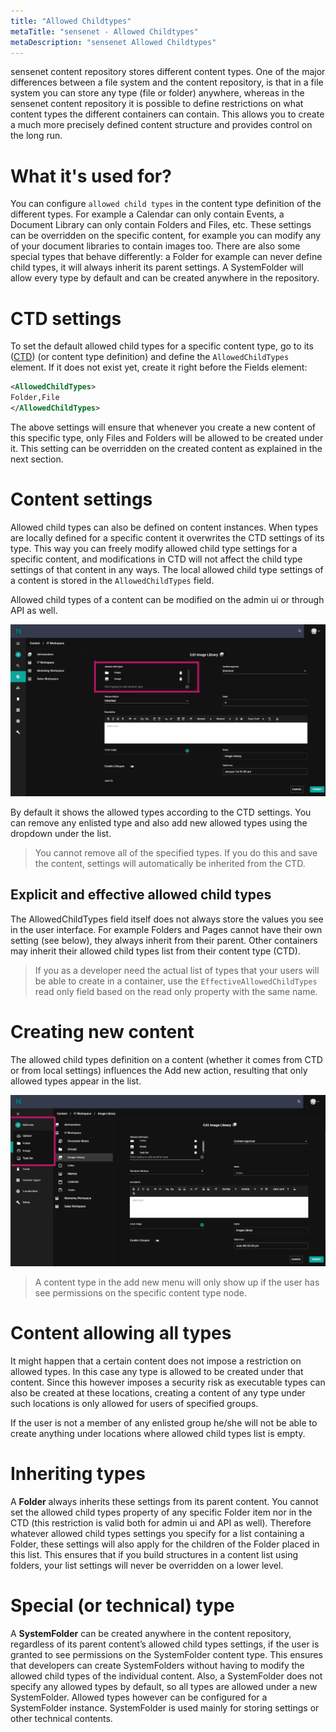 ```yaml
---
title: "Allowed Childtypes"
metaTitle: "sensenet - Allowed Childtypes"
metaDescription: "sensenet Allowed Childtypes"
---
```

sensenet content repository stores different content types. One of the major differences between a file system and the content repository, is that in a file system you can store any type (file or folder) anywhere, whereas in the sensenet content repository it is possible to define restrictions on what content types the different containers can contain. This allows you to create a much more precisely defined content structure and provides control on the long run.

# What it's used for?
You can configure ``allowed child types`` in the content type definition of the different types. For example a Calendar can only contain Events, a Document Library can only contain Folders and Files, etc. These settings can be overridden on the specific content, for example you can modify any of your document libraries to contain images too. There are also some special types that behave differently: a Folder for example can never define child types, it will always inherit its parent settings. A SystemFolder will allow every type by default and can be created anywhere in the repository.

# CTD settings

To set the default allowed child types for a specific content type, go to its ([CTD](/concepts/content-management/03-content-types#contenttypedefinitions)) (or content type definition) and define the ``AllowedChildTypes`` element. If it does not exist yet, create it right before the Fields element:

```xml
<AllowedChildTypes>
Folder,File
</AllowedChildTypes>
```

The above settings will ensure that whenever you create a new content of this specific type, only Files and Folders will be allowed to be created under it. This setting can be overridden on the created content as explained in the next section.

# Content settings

Allowed child types can also be defined on content instances. When types are locally defined for a specific content it overwrites the CTD settings of its type. This way you can freely modify allowed child type settings for a specific content, and modifications in CTD will not affect the child type settings of that content in any ways. The local allowed child type settings of a content is stored in the ``AllowedChildTypes`` field.

Allowed child types of a content can be modified on the admin ui or through API as well.

![AllowedChildType](../img/AllowedChildType.png)

By default it shows the allowed types according to the CTD settings. You can remove any enlisted type and also add new allowed types using the dropdown under the list.

> You cannot remove all of the specified types. If you do this and save the content, settings will automatically be inherited from the CTD.

## Explicit and effective allowed child types

The AllowedChildTypes field itself does not always store the values you see in the user interface. For example Folders and Pages cannot have their own setting (see below), they always inherit from their parent. Other containers may inherit their allowed child types list from their content type (CTD). 

> If you as a developer need the actual list of types that your users will be able to create in a container, use the ``EffectiveAllowedChildTypes`` read only field based on the read only property with the same name.

# Creating new content
The allowed child types definition on a content (whether it comes from CTD or from local settings) influences the Add new action, resulting that only allowed types appear in the list.

![add new](../img/allowedchildtype_addnew.png)

> A content type in the add new menu will only show up if the user has see permissions on the specific content type node.

# Content allowing all types
It might happen that a certain content does not impose a restriction on allowed types. In this case any type is allowed to be created under that content. Since this however imposes a security risk as executable types can also be created at these locations, creating a content of any type under such locations is only allowed for users of specified groups. 

If the user is not a member of any enlisted group he/she will not be able to create anything under locations where allowed child types list is empty.

# Inheriting types
A **Folder** always inherits these settings from its parent content. You cannot set the allowed child types property of any specific Folder item nor in the CTD (this restriction is valid both for admin ui and API as well). Therefore whatever allowed child types settings you specify for a list containing a Folder, these settings will also apply for the children of the Folder placed in this list. This ensures that if you build structures in a content list using folders, your list settings will never be overridden on a lower level.

# Special (or technical) type
A **SystemFolder** can be created anywhere in the content repository, regardless of its parent content’s allowed child types settings, if the user is granted to see permissions on the SystemFolder content type. This ensures that developers can create SystemFolders without having to modify the allowed child types of the individual content. Also, a SystemFolder does not specify any allowed types by default, so all types are allowed under a new SystemFolder. Allowed types however can be configured for a SystemFolder instance. 
SystemFolder is used mainly for storing settings or other technical contents.

